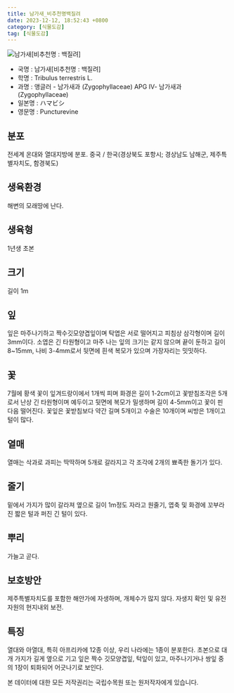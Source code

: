 ```yaml
---
title: 남가새_비추천명백질려
date: 2023-12-12, 18:52:43 +0800
category: [식물도감]
tag: [식물도감]
---
```




![남가새[비추천명 : 백질려]](http://www.nature.go.kr/fileUpload/plants/basic/Zygophyllaceae/Tribulus/13474/1_th2.JPG)
- 국명 : 남가새[비추천명 : 백질려]
- 학명 : Tribulus terrestris L.
- 과명 : 앵글러 - 남가새과 (Zygophyllaceae) APG Ⅳ- 남가새과 (Zygophyllaceae)
- 일본명 : ハマビシ
- 영문명 : Puncturevine


## 분포
전세계 온대와 열대지방에 분포. 중국 / 한국(경상북도 포항시; 경상남도 남해군, 제주특별자치도, 함경북도) 
## 생육환경
해변의 모래땅에 난다.
## 생육형
1년생 초본
## 크기
길이 1m
## 잎
잎은 마주나기하고 짝수깃모양겹잎이며 탁엽은 서로 떨어지고 피침상 삼각형이며 길이 3mm이다. 소엽은 긴 타원형이고 마주 나는 잎의 크기는 같지 않으며 끝이 둔하고 길이 8~15mm, 나비 3-4mm로서 뒷면에 흰색 복모가 있으며 가장자리는 밋밋하다.
## 꽃
7월에 황색 꽃이 잎겨드랑이에서 1개씩 피며 화경은 길이 1-2cm이고 꽃받침조각은 5개로서 난상 긴 타원형이며 예두이고 뒷면에 복모가 밀생하며 길이 4-5mm이고 꽃이 핀 다음 떨어진다. 꽃잎은 꽃받침보다 약간 길며 5개이고 수술은 10개이며 씨방은 1개이고 털이 많다.
## 열매
열매는 삭과로 과피는 딱딱하며 5개로 갈라지고 각 조각에 2개의 뾰족한 돌기가 있다.
## 줄기
밑에서 가지가 많이 갈라져 옆으로 길이 1m정도 자라고 원줄기, 엽축 및 화경에 꼬부라진 짧은 털과 퍼진 긴 털이 있다.
## 뿌리
가늘고 곧다.
## 보호방안
제주특별자치도를 포함한 해안가에 자생하며, 개체수가 많지 않다. 자생지 확인 및 유전자원의 현지내외 보전.
## 특징
열대와 아열대, 특히 아프리카에 12종 이상, 우리 나라에는 1종이 분포한다. 초본으로 대개 가지가 길게 옆으로 기고 잎은 짝수 깃모양겹잎, 턱잎이 있고, 마주나기거나 쌍잎 중의 1장이 퇴화되어 어긋나기로 보인다.






본 데이터에 대한 모든 저작권리는 국립수목원 또는 원저작자에게 있습니다.
